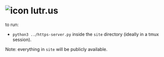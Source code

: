 # ![icon](site/favicon.ico?raw=true&s=30) lutr.us

to run:
* `python3 ../https-server.py` inside the `site` directory (ideally in a tmux session).

Note: everything in `site` will be publicly available.
